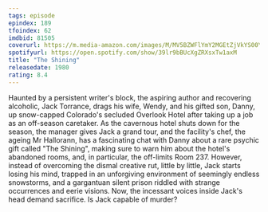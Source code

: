 ```yaml
---
tags: episode
epindex: 189
tfoindex: 62
imdbid: 81505
coverurl: https://m.media-amazon.com/images/M/MV5BZWFlYmY2MGEtZjVkYS00YzU4LTg0YjQtYzY1ZGE3NTA5NGQxXkEyXkFqcGdeQXVyMTQxNzMzNDI@._V1_SX202_CR0,0,202,300_.jpg
spotifyurl: https://open.spotify.com/show/39lr9bBUcXgZRXsxTw1axM
title: "The Shining"
releasedate: 1980
rating: 8.4
---
```


Haunted by a persistent writer's block, the aspiring author and recovering alcoholic, Jack Torrance, drags his wife, Wendy, and his gifted son, Danny, up snow-capped Colorado's secluded Overlook Hotel after taking up a job as an off-season caretaker. As the cavernous hotel shuts down for the season, the manager gives Jack a grand tour, and the facility's chef, the ageing Mr Hallorann, has a fascinating chat with Danny about a rare psychic gift called "The Shining", making sure to warn him about the hotel's abandoned rooms, and, in particular, the off-limits Room 237. However, instead of overcoming the dismal creative rut, little by little, Jack starts losing his mind, trapped in an unforgiving environment of seemingly endless snowstorms, and a gargantuan silent prison riddled with strange occurrences and eerie visions. Now, the incessant voices inside Jack's head demand sacrifice. Is Jack capable of murder?